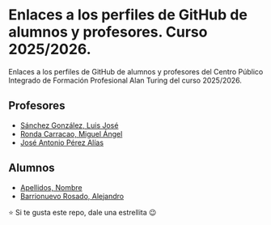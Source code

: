# Enlaces a los perfiles de GitHub de alumnos y profesores. Curso 2025/2026.

Enlaces a los perfiles de GitHub de alumnos y profesores del Centro Público Integrado de Formación Profesional Alan Turing del curso 2025/2026.

## Profesores

* [Sánchez González, Luis José](https://github.com/LuisJoseSanchez)
* [Ronda Carracao, Miguel Ángel](https://github.com/profemronda)
* [José Antonio Pérez Alías]()



## Alumnos


* [Apellidos, Nombre]()
* [Barrionuevo Rosado, Alejandro](https://github.com/Alejandro-BR)


:star: Si te gusta este repo, dale una estrellita :wink:

